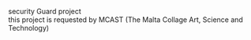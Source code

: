 security Guard project  
this project is requested by MCAST (The Malta Collage Art, Science and Technology) 